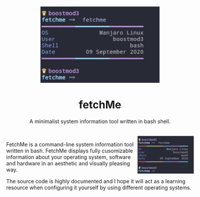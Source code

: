 <p align="center"><img src="https://github.com/nolimitcarter/fetchme/blob/master/pics/image1.jpg" width="320px"></p>

<h1 align="center">fetchMe</h1>

<p align="center">A minimalist system information tool written in bash shell.</p><br>

<img src="https://github.com/nolimitcarter/fetchme/blob/master/pics/image0.jpg" width="30%" align="right">

FetchMe is a command-line system information tool written
in bash. FetchMe displays fully cusomizable information 
about your operating system, software and hardware in an 
aesthetic and visually pleasing way.

The source code is highly documented and I hope it will
act as a learning resource when configuring it yourself
by using different operating systems.

